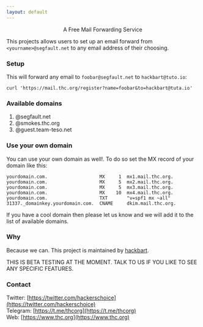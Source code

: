 ```yaml
---
layout: default
---
```


<div style="text-align:center">A Free Mail Forwarding Service</div>

This projects allows users to set up an email forward from ```<yourname>@segfault.net``` to any email address of their choosing.

### Setup

This will forward any email to ```foobar@segfault.net``` to ```hackbart@tuto.io```:
```shell
curl 'https://mail.thc.org/register?name=foobar&to=hackbart@tuta.io'
```

### Available domains

1. @segfault.net
1. @smokes.thc.org
1. @guest.team-teso.net

### Use your own domain

You can use your own domain as well!. To do so set the MX record of your domain like this:
```
yourdomain.com.                   MX     1  mx1.mail.thc.org.
yourdomain.com.                   MX     5  mx2.mail.thc.org.
yourdomain.com.                   MX     5  mx3.mail.thc.org.
yourdomain.com.                   MX    10  mx4.mail.thc.org.
yourdomain.com.                   TXT       "v=spf1 mx ~all"
31337._domainkey.yourdomain.com.  CNAME     dkim.mail.thc.org. 
```

If you have a cool domain then please let us know and we will add it to the list of available domains.

### Why

Because we can. This project is maintained by [hackbart](https://t.me/thcorg).

THIS IS BETA TESTING AT THE MOMENT. TALK TO US IF YOU LIKE TO SEE ANY SPECIFIC FEATURES.

### Contact

Twitter: [https://twitter.com/hackerschoice](https://twitter.com/hackerschoice)  
Telegram: [https://t.me/thcorg](https://t.me/thcorg)  
Web: [https://www.thc.org](https://www.thc.org)  
